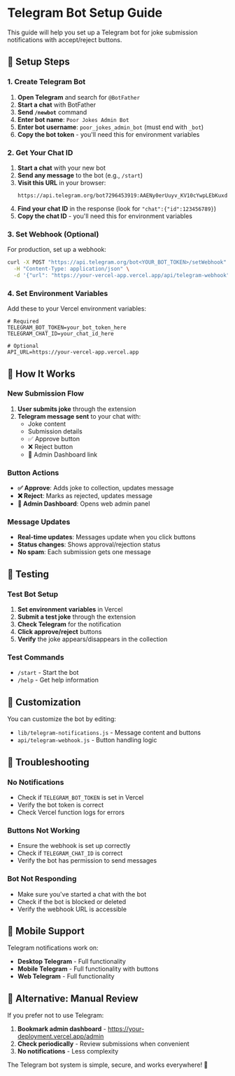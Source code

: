 # Telegram Bot Setup Guide

This guide will help you set up a Telegram bot for joke submission notifications with accept/reject buttons.

## 🤖 Setup Steps

### 1. Create Telegram Bot

1. **Open Telegram** and search for `@BotFather`
2. **Start a chat** with BotFather
3. **Send `/newbot`** command
4. **Enter bot name**: `Poor Jokes Admin Bot`
5. **Enter bot username**: `poor_jokes_admin_bot` (must end with `_bot`)
6. **Copy the bot token** - you'll need this for environment variables

### 2. Get Your Chat ID

1. **Start a chat** with your new bot
2. **Send any message** to the bot (e.g., `/start`)
3. **Visit this URL** in your browser:
   ```
   https://api.telegram.org/bot7296453919:AAENy0erUuyv_KV10cYwpLEbKuxdjgQDRaw/getUpdates
   ```
4. **Find your chat ID** in the response (look for `"chat":{"id":123456789}`)
5. **Copy the chat ID** - you'll need this for environment variables

### 3. Set Webhook (Optional)

For production, set up a webhook:
```bash
curl -X POST "https://api.telegram.org/bot<YOUR_BOT_TOKEN>/setWebhook" \
  -H "Content-Type: application/json" \
  -d '{"url": "https://your-vercel-app.vercel.app/api/telegram-webhook"}'
```

### 4. Set Environment Variables

Add these to your Vercel environment variables:

```env
# Required
TELEGRAM_BOT_TOKEN=your_bot_token_here
TELEGRAM_CHAT_ID=your_chat_id_here

# Optional
API_URL=https://your-vercel-app.vercel.app
```

## 🎯 How It Works

### New Submission Flow
1. **User submits joke** through the extension
2. **Telegram message sent** to your chat with:
   - Joke content
   - Submission details
   - ✅ Approve button
   - ❌ Reject button
   - 👀 Admin Dashboard link

### Button Actions
- **✅ Approve**: Adds joke to collection, updates message
- **❌ Reject**: Marks as rejected, updates message
- **👀 Admin Dashboard**: Opens web admin panel

### Message Updates
- **Real-time updates**: Messages update when you click buttons
- **Status changes**: Shows approval/rejection status
- **No spam**: Each submission gets one message

## 🧪 Testing

### Test Bot Setup
1. **Set environment variables** in Vercel
2. **Submit a test joke** through the extension
3. **Check Telegram** for the notification
4. **Click approve/reject** buttons
5. **Verify** the joke appears/disappears in the collection

### Test Commands
- `/start` - Start the bot
- `/help` - Get help information

## 🎨 Customization

You can customize the bot by editing:
- `lib/telegram-notifications.js` - Message content and buttons
- `api/telegram-webhook.js` - Button handling logic

## 🚨 Troubleshooting

### No Notifications
- Check if `TELEGRAM_BOT_TOKEN` is set in Vercel
- Verify the bot token is correct
- Check Vercel function logs for errors

### Buttons Not Working
- Ensure the webhook is set up correctly
- Check if `TELEGRAM_CHAT_ID` is correct
- Verify the bot has permission to send messages

### Bot Not Responding
- Make sure you've started a chat with the bot
- Check if the bot is blocked or deleted
- Verify the webhook URL is accessible

## 📱 Mobile Support

Telegram notifications work on:
- **Desktop Telegram** - Full functionality
- **Mobile Telegram** - Full functionality with buttons
- **Web Telegram** - Full functionality

## 🔄 Alternative: Manual Review

If you prefer not to use Telegram:
1. **Bookmark admin dashboard** - https://your-deployment.vercel.app/admin
2. **Check periodically** - Review submissions when convenient
3. **No notifications** - Less complexity

The Telegram bot system is simple, secure, and works everywhere! 🎉
